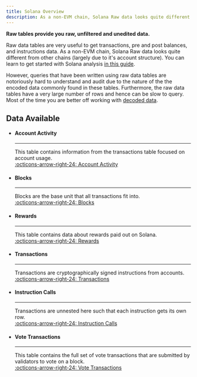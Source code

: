 ```yaml
---
title: Solana Overview
description: As a non-EVM chain, Solana Raw data looks quite different from other chains. Learn more about Solana's data in these pages.
---
```


**Raw tables provide you raw, unfiltered and unedited data.**

Raw data tables are very useful to get transactions, pre and post balances, and instructions data. As a non-EVM chain, Solana Raw data looks quite different from other chains (largely due to it's account structure). You can learn to get started with Solana analysis [in this guide](https://web3datadegens.substack.com/p/starter-guide-to-solana-data-analysis).

However, queries that have been written using raw data tables are notoriously hard to understand and audit due to the nature of the the encoded data commonly found in these tables. Furthermore, the raw data tables have a very large number of rows and hence can be slow to query. Most of the time you are better off working with [decoded data](../../decoded/solana/idl-tables.md).

## Data Available

<div class="grid cards" markdown>

-   #### Account Activity

    ---

    This table contains information from the transactions table focused on account usage.  
    [:octicons-arrow-right-24: Account Activity](account-activity.md)

-   #### Blocks

    ---

    Blocks are the base unit that all transactions fit into.  
    [:octicons-arrow-right-24: Blocks](blocks.md)

-   #### Rewards

    ---

    This table contains data about rewards paid out on Solana.  
    [:octicons-arrow-right-24: Rewards](rewards.md)

-   #### Transactions

    ---

    Transactions are cryptographically signed instructions from accounts.  
    [:octicons-arrow-right-24: Transactions](transactions.md)

-   #### Instruction Calls

    ---

    Transactions are unnested here such that each instruction gets its own row.  
    [:octicons-arrow-right-24: Instruction Calls](instruction-calls.md)

-   #### Vote Transactions

    ---

    This table contains the full set of vote transactions that are submitted by validators to vote on a block.  
    [:octicons-arrow-right-24: Vote Transactions](vote-transactions.md)
</div>


